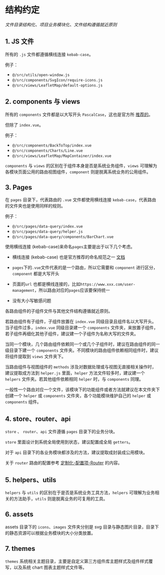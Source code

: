 # 结构约定

_文件目录结构化、项目业务模块化、文件结构遵循就近原则_

## 1. JS 文件

所有的 `.js` 文件都遵循横线连接 `kebab-case`。

例子：

- `@/src/utils/open-window.js`
- `@/src/components/SvgIcon/require-icons.js`
- `@/src/views/LeafletMap/default-options.js`

## 2. components 与 views

所有的 `components` 文件都是以大写开头 `PascalCase`，这也是官方所 [推荐的](https://cn.vuejs.org/v2/style-guide/index.html#%E5%8D%95%E6%96%87%E4%BB%B6%E7%BB%84%E4%BB%B6%E6%96%87%E4%BB%B6%E7%9A%84%E5%A4%A7%E5%B0%8F%E5%86%99-%E5%BC%BA%E7%83%88%E6%8E%A8%E8%8D%90)。

但除了 `index.vue`。

例子：

- `@/src/components/BackToTop/index.vue`
- `@/src/components/Charts/Line.vue`
- `@/src/views/LeafletMap/MapContainer/index.vue`

`components` 与 `views` 的区别在于组件本身是否是系统业务组件，`views` 可理解为各模块页面公用的路由视图组件，`component` 则是脱离系统业务的公用组件。

## 3. Pages

在 `pages` 目录下，代表路由的 `.vue` 文件都使用横线连接 `kebab-case`，代表路由的文件夹也是使用同样的规则。

例子：

- `@/src/pages/data-query/index.vue`
- `@/src/pages/data-query/helper.js`
- `@/src/pages/data-query/components/BarChart.vue`

使用横线连接 (kebab-case)来命名`pages`主要是出于以下几个考虑。

- 横线连接 (kebab-case) 也是官方推荐的命名规范之一 [文档](https://cn.vuejs.org/v2/style-guide/index.html#%E5%8D%95%E6%96%87%E4%BB%B6%E7%BB%84%E4%BB%B6%E6%96%87%E4%BB%B6%E7%9A%84%E5%A4%A7%E5%B0%8F%E5%86%99-%E5%BC%BA%E7%83%88%E6%8E%A8%E8%8D%90)

- `pages`下的`.vue`文件代表的是一个路由，所以它需要和 `component` 进行区分，`component` 都是大写开头

- 页面的`url` 也都是横线连接的，比如`https://www.xxx.com/user-management`，所以路由对应的`pages`应该要保持统一

- 没有大小写敏感问题

各路由组件的子组件文件与其他文件结构遵循就近原则。

若路由组件有子组件，子组件放置在 `index.vue` 同级目录且组件名以大写开头。当子组件过多，`index.vue` 同级目录建一个 `components` 文件夹，来放置子组件，若子组件再细化其他子组件，建议建一个子组件为名称大写的文件夹。

当同一个模块，几个路由组件依赖同一个或几个子组件时，建议在路由组件的同一级目录下建一个 `components` 文件夹。不同模块的路由组件依赖相同组件时，建议将组件提取到 `views` 文件夹下。

当路由组件与视图组件的 `methods` 涉及对数据处理或与视图无直接相关操作时，建议提取成方法到 `helper.js` 里面，`helper` 方法文件较多时，建议建一个 `helpers` 文件夹。若其他组件依赖相同 `helper` 时，与 `components` 同理。

一般性一个路由对应一个文件，该模块下的功能组件或者方法就建议在本文件夹下创建一个 `helper` 或  `components` 文件夹，各个功能模块维护自己的 `helper` 或  `components` 组件。

## 4. store、router、api

`store` 、 `router`、`api` 文件遵循 `pages` 目录下的业务分块。

`store` 里面设计到系统全局使用到状态，建议配置成全局 `getters`。

对于 `api` 目录下的各业务模块都涉及的方法，建议提取成封装成公用模块。

关于 `router` 路由的配置参考 [定制化-配置项-Router](configuration.md#Router) 的内容。

## 5. helpers、utils

`helpers` 与 `utils` 的区别在于是否是系统业务工具方法，`helpers` 可理解为业务相关的方法助手，`utils` 则是脱离业务的可复用的工具。

## 6. assets

assets 目录下的 `icons`、`images` 文件夹分别是 svg 目录与静态图片目录，目录下的静态资源可以根据业务模块的大小分类放置。

## 7. themes

`themes` 系统相关主题目录，主要是自定义第三方组件库主题样式及组件样式覆写，以及系统 chart 图表主题样式文件等。